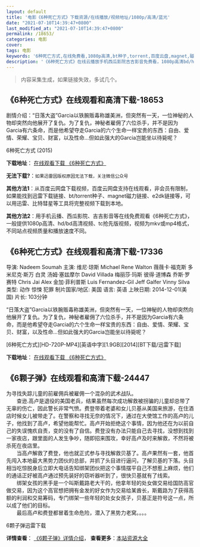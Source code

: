 ```yaml
---
layout: default
title: '电影《6种死亡方式》下载资源/在线播放/视频地址/1080p/高清/蓝光'
date: "2021-07-10T14:39:47+0800"
last_modified_at: "2021-07-10T14:39:47+0800"
permalink: /18653/
categories: 电影
cover:
tags: 电影
keywords: '6种死亡方式,在线免费看,1080p高清,bt种子,torrent,百度云盘,magnet,磁力链,迅雷下载资源'
description: '《6种死亡方式》在线云播放手机西瓜影院吉吉影音免费看，1080p高清bd/hd未删减完整版和tc抢先枪版，mkv/mp4格式，附带bt/torrent种子、magnet/磁力链、百度云盘、网盘资源迅雷下载链接'
---
```


>内容采集生成，如果链接失效，多试几个。


## 《6种死亡方式》在线观看和高清下载-18653

剧情介绍：“日落大盗”Garcia以铁腕贩毒称雄美洲，但突然有一天，一位神秘的人物却突然向他展开了复仇。为了复仇，神秘者雇佣了六位杀手，并不是因为Garcia有六条命，而是他希望夺走Garcia的六个生命一样宝贵的东西：自由、爱情、荣耀、宝贝、财富，以及性命...但如此强大的Garcia岂能坐以待毙呢？


6种死亡方式 (2015)

**下载地址**： [在线观看下载 《6种死亡方式》](https://www.btbtdy.me/btdy/dy2816.html) 


**无法下载?**：`如果迅雷因版权原因无法下载，关注微信公众号 `

**其他方法1**：从百度云网盘下载视频，百度云网盘支持在线观看，非会员有限制，如果能找到迅雷下载链接、bt/torrent种子、magnet磁力链接、e2dk链接等，可以用迅雷、比特彗星等工具将完整视频下载到本地。

**其他方法2**：用手机云播、西瓜影院、吉吉影音等在线免费观看《6种死亡方式》，一般提供1080p高清、hd/bd高清视频、tc抢先版视频，视频为mkv或mp4格式，不同站点视频质量和播放速度不同。


## 《6种死亡方式》在线观看和高清下载-17336

导演: Nadeem Soumah 主演: 维尼·琼斯 Michael Rene Walton 薇薇卡·福克斯 多米尼克·斯万 白灵 汤姆·塞兹摩尔 David Villada 梅丽莎·玛斯 彼得·道博森 乔斯·罗赛特 Chris Jai Alex 金加·菲利普斯 Luis Fernandez-Gil Jeff Galfer Vinny Silva 类型: 动作 惊悚 犯罪 制片国家/地区: 美国 语言: 英语 上映日期: 2014-12-01(美国) 片长: 103分钟

“日落大盗”Garcia以铁腕贩毒称雄美洲，但突然有一天，一位神秘的人物却突然向他展开了复仇。为了复仇，神秘者雇佣了六位杀手，并不是因为Garcia有六条命，而是他希望夺走Garcia的六个生命一样宝贵的东西：自由、爱情、荣耀、宝贝、财富，以及性命…但如此强大的Garcia岂能坐以待毙呢？


[6种死亡方式][HD-720P-MP4][英语中字][1.9GB][2014][BT下载/迅雷下载]

**下载地址**： [在线观看下载 《6种死亡方式》](https://www.btdx8.com/torrent/6_ways_to_sundown_2014.html) 


## 《6颗子弹》在线观看和高清下载-24447

为寻找失踪儿童的前雇佣兵被雇佣一个混杂的武术战队。<br />　　查逊.高卢是退役的美国老兵，结果虽然每次成功解救被拐骗的儿童却总带了无辜的伤亡，因此警长非常气愤。费登带着老婆和女儿贝基从美国来旅游，在住酒店时候女儿被带走了。在警察和寻找无奈的情况下，通过在大使馆工作的高卢的儿子，他找到了高卢，希望他能帮忙。高卢开始拒绝这个事情，因为他还在为以前自己的失误愧疚自责，变的没有了自信。费登没有办法只能自己去寻找，没想到找到一家夜店，跟里面的人发生争吵，随即招来围攻，幸好高卢及时来解救，不然将被杀死在夜店里。<br />　　当高卢解救了费登，他也就正式参与寻找解救贝基了。高卢果然有一套，他首先闯入本地最大黑势力团伙的总部，并抓了头目进行逼问，了解贝基的下落。头目相当吃惊脱身后立即大电话告知绑架团伙把这个事情摆平自己不想惹上麻烦，他们的通话正好被高卢通过预先装好的窃听器听到了，很快贝基就有了线索。<br />　　绑架女孩的黑手是一个叫斯戴路老大干的，他拿年轻的处女做交易给国防高官做交易，因为这个高官想把拥有金发的好女作为交易给某酋长，斯戴路为了获得高额的利润和交易筹码，专门绑架一些年轻的处女女孩子，贝基正是符号这一点，所以成了他们的目标。<br />　　最后高卢和费登都冒着生命危险，潜入了黑势力老窝。。。。


6颗子弹迅雷下载

**详情查看**： [《6颗子弹》详情介绍](/movie/24447/)， **查看更多**：[本站资源大全](/movie/t/all/)


